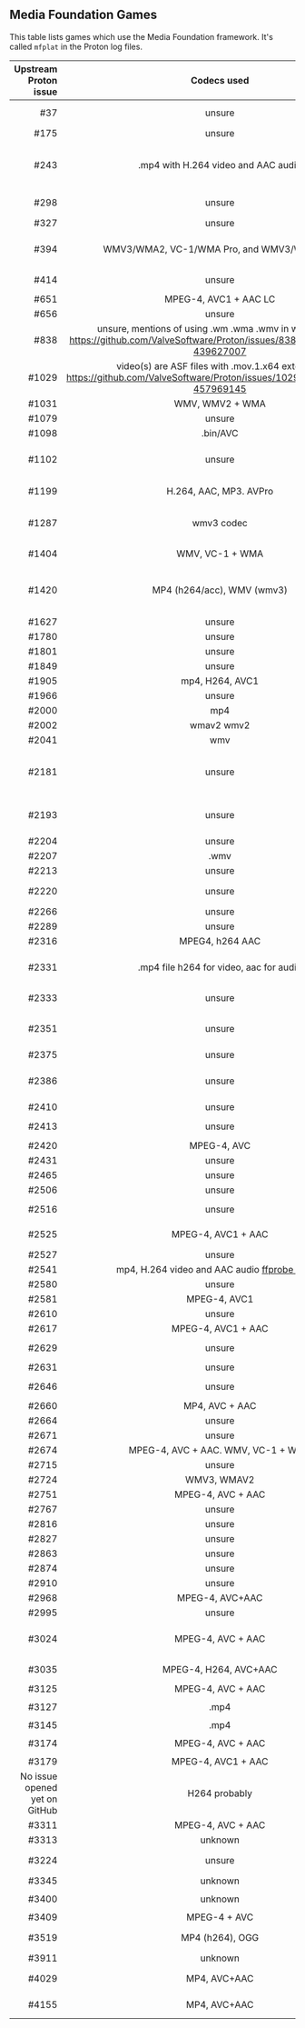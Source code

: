 ## Media Foundation Games

This table lists games which use the Media Foundation framework.
It's called `mfplat` in the Proton log files.

|         Upstream Proton issue |                                                           Codecs used                                                           | Remarks                                                                                                                                                                                                 |
| ----------------------------: | :-----------------------------------------------------------------------------------------------------------------------------: | ------------------------------------------------------------------------------------------------------------------------------------------------------------------------------------------------------- |
|                           #37 |                                                             unsure                                                              | Self Radio in GTA V does not work due to the lack of an implementation for `mfplat:mfsourceresolver_CreateObjectFromURL`                                                                                |
|                          #175 |                                                             unsure                                                              | Proton log contains `MFPlat.DLL MFReadWrite.dll`                                                                                                                                                        |
|                          #243 |                                               .mp4 with H.264 video and AAC audio                                               | Proton log contains `mfplat.dll mfplay.dll mf.dll` Minimal impact, videos only for intro credits and loading screens. See: https://github.com/ValveSoftware/Proton/issues/243#issuecomment-462080173    |
|                          #298 |                                                             unsure                                                              | https://github.com/ValveSoftware/Proton/issues/298#issuecomment-417895690 mentions `MFplat` in the backtrace of a crash.                                                                                |
|                          #327 |                                                             unsure                                                              | No complete proton log included. Snippet of log contains `mfplay.dll`                                                                                                                                   |
|                          #394 |                                           WMV3/WMA2, VC-1/WMA Pro, and WMV3/WMA Pro.                                            | Proton log contains `MFPlat.DLL MFReadWrite.dll` Logs here: https://github.com/ValveSoftware/Proton/issues/394#issuecomment-459519676                                                                   |
|                          #414 |                                                             unsure                                                              | Proton log: `wine: Call from 0x7b44c03c to unimplemented function mfreadwrite.dll.MFCreateSourceReaderFromURL`                                                                                          |
|                          #651 |                                                      MPEG-4, AVC1 + AAC LC                                                      | Proton log: `fixme:mfplat:MFStartup (65648, 0): stub`                                                                                                                                                   |
|                          #656 |                                                             unsure                                                              | Proton log contains `MFReadWrite.dll MFPlat.DLL`                                                                                                                                                        |
|                          #838 | unsure, mentions of using .wm .wma .wmv in workaround https://github.com/ValveSoftware/Proton/issues/838#issuecomment-439627007 | Proton log contains `MFPlat.DLL MFReadWrite.dll`                                                                                                                                                        |
|                         #1029 |   video(s) are ASF files with .mov.1.x64 extension https://github.com/ValveSoftware/Proton/issues/1029#issuecomment-457969145   | Proton log contains `MFPlat.DLL`                                                                                                                                                                        |
|                         #1031 |                                                         WMV, WMV2 + WMA                                                         | Game works with mfplat workaround.                                                                                                                                                                      |
|                         #1079 |                                                             unsure                                                              | Proton log contains `MFplat.dll`                                                                                                                                                                        |
|                         #1098 |                                                            .bin/AVC                                                             | Proton log: `mfplat.dll`                                                                                                                                                                                |
|                         #1102 |                                                             unsure                                                              | No proton log included with issue, https://github.com/ValveSoftware/Proton/issues/1102#issuecomment-419666674 mentions game loads `MFplat`                                                              |
|                         #1199 |                                                     H.264, AAC, MP3. AVPro                                                      | https://github.com/ValveSoftware/Proton/issues/1464#issuecomment-492304120                                                                                                                              |
|                         #1287 |                                                           wmv3 codec                                                            | Proton log contains: `mfplat.dll`, also cut-scenes don't play: https://github.com/ValveSoftware/Proton/issues/1287#issuecomment-477889063                                                               |
|                         #1404 |                                                         WMV, VC-1 + WMA                                                         | Proton log: `42479.516:002d:002e:warn:module:load_builtin_dll cannot open .so lib for builtin L"mfplay.dll"`                                                                                            |
|                         #1420 |                                                   MP4 (h264/acc), WMV (wmv3)                                                    | Main in-game video playback works when doing a lot of `mfplat` related workarounds. Intro video needs resizing to play. See: https://github.com/ValveSoftware/Proton/issues/1420#issuecomment-526511312 |
|                         #1627 |                                                             unsure                                                              | Proton log contains `MFPlat.DLL`                                                                                                                                                                        |
|                         #1780 |                                                             unsure                                                              | Proton log: `mf.dll mfplat.dll`                                                                                                                                                                         |
|                         #1801 |                                                             unsure                                                              | Proton log contains `MF.dll MFPlat.DLL`                                                                                                                                                                 |
|                         #1849 |                                                             unsure                                                              | `trace:loaddll:load_builtin_dll Loaded` for `mf.dll` and `mfplat.dll`                                                                                                                                   |
|                         #1905 |                                                         mp4, H264, AVC1                                                         | Proton log contains `MF.dll mfplat.dll`                                                                                                                                                                 |
|                         #1966 |                                                             unsure                                                              | Proton log contains `fixme:mfplat:MFStartup`                                                                                                                                                            |
|                         #2000 |                                                               mp4                                                               | Proton log contains `MF.dll mfplat.dll`                                                                                                                                                                 |
|                         #2002 |                                                           wmav2 wmv2                                                            | Proton log contains `mfplat.dll mfplay.dll mf.dll`                                                                                                                                                      |
|                         #2041 |                                                               wmv                                                               | Proton log contains `mf.dll mfplat.dll mfplay.dll`                                                                                                                                                      |
|                         #2181 |                                                             unsure                                                              | Proton log contains `mfplat.dll` User mentions workaround installing `MFplat` workaround works. https://github.com/ValveSoftware/Proton/issues/2181#issue-395305164                                     |
|                         #2193 |                                                             unsure                                                              | See: https://github.com/ValveSoftware/Proton/issues/2193#issuecomment-451744022                                                                                                                         |
|                         #2204 |                                                             unsure                                                              | Proton log contains `mf.dll mfplat.dll`                                                                                                                                                                 |
|                         #2207 |                                                              .wmv                                                               | Proton log contains `mfplat.dll MF.dll`                                                                                                                                                                 |
|                         #2213 |                                                             unsure                                                              | Proton log: `fixme:mfplat:MFStartup (131184, 0): stub`                                                                                                                                                  |
|                         #2220 |                                                             unsure                                                              | Proton log contains `mfplat.dll` [Commenter](https://github.com/ValveSoftware/Proton/issues/2220#issuecomment-671393694) tried _Proton-5.9-GE-5-ST_ and got video working                               |
|                         #2266 |                                                             unsure                                                              | Proton log contains `MFPlat.DLL MFReadWrite.dll`                                                                                                                                                        |
|                         #2289 |                                                             unsure                                                              | Proton log contains `MF.dll mfplat.dll`                                                                                                                                                                 |
|                         #2316 |                                                         MPEG4, h264 AAC                                                         | Proton log: `fixme:mfplat:MFStartup (131184, 0): stub`                                                                                                                                                  |
|                         #2331 |                                             .mp4 file h264 for video, aac for audio                                             | Proton log contains `mfplat.dll` See: https://github.com/ValveSoftware/Proton/issues/2331#issue-408953469                                                                                               |
|                         #2333 |                                                             unsure                                                              | Game's own debug log mentions: `LogWindowsMoviePlayer: Could not load mfplay.dll. Library not found.`                                                                                                   |
|                         #2351 |                                                             unsure                                                              | Game runs after installing MF, but video still not working: https://github.com/ValveSoftware/Proton/issues/2351#issuecomment-466301151                                                                  |
|                         #2375 |                                                             unsure                                                              | Proton log contains `MFPlat.DLL`                                                                                                                                                                        |
|                         #2386 |                                                             unsure                                                              | Proton log contains `MFPlat.DLL`, see: https://github.com/ValveSoftware/Proton/issues/2386#issuecomment-471139604                                                                                       |
|                         #2410 |                                                             unsure                                                              | Proton log contains `MF.dll MFPlat.DLL MFReadWrite.dll`                                                                                                                                                 |
|                         #2413 |                                                             unsure                                                              | Proton log contains: `warn:module:load_dll Failed to load module L"mferror.dll"; status=c0000135`                                                                                                       |
|                         #2420 |                                                           MPEG-4, AVC                                                           | Proton log contains: `MF.dll MFplat.dll MFReadWrite.dll`                                                                                                                                                |
|                         #2431 |                                                             unsure                                                              | Proton log contains: `mf.dll mfplat.dll`                                                                                                                                                                |
|                         #2465 |                                                             unsure                                                              | Proton log contains: `fixme:mfplat:MFStartup`                                                                                                                                                           |
|                         #2506 |                                                             unsure                                                              | Proton log contains: `fixme:mfplat:MFStartup`                                                                                                                                                           |
|                         #2516 |                                                             unsure                                                              | Proton log contains: `fixme:mfplat:MFStartup` and `fixme:mfplat:mfattributes`                                                                                                                           |
|                         #2525 |                                                       MPEG-4, AVC1 + AAC                                                        | Proton log contains: `MFplat.dll` `MF.dll` Videos work if Media Foundation is manually installed.                                                                                                       |
|                         #2527 |                                                             unsure                                                              | Proton log contains: `mfplat.dll mf.dll`                                                                                                                                                                |
|                         #2541 |  mp4, H.264 video and AAC audio [ffprobe output](https://github.com/ValveSoftware/Proton/files/3081547/ffprobe-log-980300.log)  | Proton log contains: ``mferror.dll` and `mfplat.dll`.                                                                                                                                                   |
|                         #2580 |                                                             unsure                                                              | Proton log contains: `fixme:mfplat:MFStartup (131184, 0): stub`                                                                                                                                         |
|                         #2581 |                                                          MPEG-4, AVC1                                                           | Proton log has mentions of trying to load `mfplat.dll` and `mf.dll`                                                                                                                                     |
|                         #2610 |                                                             unsure                                                              | Proton log: `fixme:mfplat:MFStartup (131184, 0): stub`                                                                                                                                                  |
|                         #2617 |                                                       MPEG-4, AVC1 + AAC                                                        | Proton log: `err:module:import_dll Library MFPlay.DLL`                                                                                                                                                  |
|                         #2629 |                                                             unsure                                                              | Proton log: `warn:module:load_builtin_dll cannot open .so lib for builtin L"mfplay.dll`                                                                                                                 |
|                         #2631 |                                                             unsure                                                              | Proton log: `mf.dll mfplat.dll`                                                                                                                                                                         |
|                         #2646 |                                                             unsure                                                              | Proton log: `warn:module:load_builtin_dll cannot open .so lib for builtin L"mfplay.dll`                                                                                                                 |
|                         #2660 |                                                         MP4, AVC + AAC                                                          | `fixme:mfplat:MFStartup (131184, 0): stub`                                                                                                                                                              |
|                         #2664 |                                                             unsure                                                              | `fixme:mfplat:MFStartup (131184, 0): stub`                                                                                                                                                              |
|                         #2671 |                                                             unsure                                                              | `warn:module:load_dll Failed to load module L"mfplay.dll"`                                                                                                                                              |
|                         #2674 |                                               MPEG-4, AVC + AAC. WMV, VC-1 + WMA                                                | `trace:module:process_attach (L"mfplat.dll",(nil)`                                                                                                                                                      |
|                         #2715 |                                                             unsure                                                              | `fixme:mfplat:MFStartup (131184, 0): stub`                                                                                                                                                              |
|                         #2724 |                                                           WMV3, WMAV2                                                           | `fixme:mfplat:MFStartup`                                                                                                                                                                                |
|                         #2751 |                                                        MPEG-4, AVC + AAC                                                        | `mfplat.dll`                                                                                                                                                                                            |
|                         #2767 |                                                             unsure                                                              | `fixme:mfplat:mfattributes_SetGUID`                                                                                                                                                                     |
|                         #2816 |                                                             unsure                                                              |                                                                                                                                                                                                         |
|                         #2827 |                                                             unsure                                                              | `fixme:mfplat:MFStartup (131184, 0): stub`                                                                                                                                                              |
|                         #2863 |                                                             unsure                                                              |                                                                                                                                                                                                         |
|                         #2874 |                                                             unsure                                                              |                                                                                                                                                                                                         |
|                         #2910 |                                                             unsure                                                              |                                                                                                                                                                                                         |
|                         #2968 |                                                         MPEG-4, AVC+AAC                                                         | `mfplat.dll` and a `WindowsMoviePlayer.uplugin` file in the game's files                                                                                                                                |
|                         #2995 |                                                             unsure                                                              | Kisak-valve says the game would benefit from MFPlat support                                                                                                                                             |
|                         #3024 |                                                        MPEG-4, AVC + AAC                                                        | See https://github.com/ValveSoftware/Proton/issues/3024#issuecomment-547694711                                                                                                                          |
|                         #3035 |                                                      MPEG-4, H264, AVC+AAC                                                      | `trace:loaddll:load_native_dll Loaded L"C:\\windows\\system32\\mf.dll"` Seems MFplat related.                                                                                                           |
|                         #3125 |                                                        MPEG-4, AVC + AAC                                                        | `mfplat.dll`                                                                                                                                                                                            |
|                         #3127 |                                                              .mp4                                                               | `trace:loaddll:load_native_dll Loaded L"C:\\windows\\system32\\mfplat.dll" `                                                                                                                            |
|                         #3145 |                                                              .mp4                                                               | `fixme:mfplat:MFStartup (131184, 0): stub`                                                                                                                                                              |
|                         #3174 |                                                        MPEG-4, AVC + AAC                                                        | `trace:loaddll:load_native_dll Loaded L"C:\\windows\\system32\\mfplat.dll"`                                                                                                                             |
|                         #3179 |                                                       MPEG-4, AVC1 + AAC                                                        | Log mentions `mfplat.dll`                                                                                                                                                                               |
| No issue opened yet on GitHub |                                                          H264 probably                                                          | Blacksad: Under The Skin (1003890), see https://github.com/ValveSoftware/Proton/issues/1464#issuecomment-559660228                                                                                      |
|                         #3311 |                                                        MPEG-4, AVC + AAC                                                        | References `mfplat` in log.                                                                                                                                                                             |
|                         #3313 |                                                             unknown                                                             |                                                                                                                                                                                                         |
|                         #3224 |                                                             unsure                                                              | https://github.com/ValveSoftware/Proton/issues/3224#issuecomment-560129737                                                                                                                              |
|                         #3345 |                                                             unknown                                                             | Seems MFplat related, it's loading a MFplat stub in the proton log.                                                                                                                                     |
|                         #3400 |                                                             unknown                                                             | `Loaded L"C:\\windows\\system32\\mfplat.dll" at 0x71400000: PE builtin`                                                                                                                                 |
|                         #3409 |                                                          MPEG-4 + AVC                                                           | Logs mention `mfplat.dll`                                                                                                                                                                               |
|                         #3519 |                                                         MP4 (h264), OGG                                                         | Installing the legally problematic `mfplat` workaround got the videos working.                                                                                                                          |
|                         #3911 |                                                             unknown                                                             |                                                                                                                                                                                                         |
|                         #4029 |                                                          MP4, AVC+AAC                                                           | Reporter tried the game with unofficial Proton-5.11-GE-1-MF, result: videos worked                                                                                                                      |
|                         #4155 |                                                          MP4, AVC+AAC                                                           | Log mentions: `mfplat.dll mfreadwrite.dll Mf.dll`, once Media Foundation libraries are installed, game works solid.                                                                                     |
